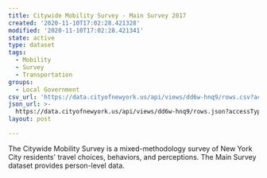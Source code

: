 ```yaml
---
title: Citywide Mobility Survey - Main Survey 2017
created: '2020-11-10T17:02:28.421328'
modified: '2020-11-10T17:02:28.421341'
state: active
type: dataset
tags:
  - Mobility
  - Survey
  - Transportation
groups:
  - Local Government
csv_url: 'https://data.cityofnewyork.us/api/views/dd6w-hnq9/rows.csv?accessType=DOWNLOAD'
json_url: >-
  https://data.cityofnewyork.us/api/views/dd6w-hnq9/rows.json?accessType=DOWNLOAD
layout: post

---
```

The Citywide Mobility Survey is a mixed-methodology survey of New York City residents' travel choices, behaviors, and perceptions. The Main Survey dataset provides person-level data.
